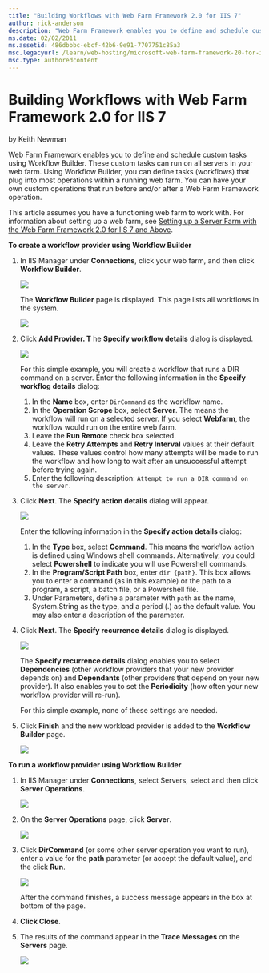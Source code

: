 ```yaml
---
title: "Building Workflows with Web Farm Framework 2.0 for IIS 7"
author: rick-anderson
description: "Web Farm Framework enables you to define and schedule custom tasks using Workflow Builder. These custom tasks can run on all servers in your web farm. Using..."
ms.date: 02/02/2011
ms.assetid: 486dbbbc-ebcf-42b6-9e91-7707751c85a3
msc.legacyurl: /learn/web-hosting/microsoft-web-farm-framework-20-for-iis-7/building-workflows-with-web-farm-framework-20-for-iis
msc.type: authoredcontent
---
```

Building Workflows with Web Farm Framework 2.0 for IIS 7
====================
by Keith Newman

Web Farm Framework enables you to define and schedule custom tasks using Workflow Builder. These custom tasks can run on all servers in your web farm. Using Workflow Builder, you can define tasks (workflows) that plug into most operations within a running web farm. You can have your own custom operations that run before and/or after a Web Farm Framework operation.

This article assumes you have a functioning web farm to work with. For information about setting up a web farm, see [Setting up a Server Farm with the Web Farm Framework 2.0 for IIS 7 and Above](setting-up-a-server-farm-with-the-web-farm-framework-20-for-iis.md).

**To create a workflow provider using Workflow Builder**

1. In IIS Manager under **Connections**, click your web farm, and then click **Workflow Builder**. 

    [![](building-workflows-with-web-farm-framework-20-for-iis/_static/image4.png)](building-workflows-with-web-farm-framework-20-for-iis/_static/image2.png)

    The **Workflow Builder** page is displayed. This page lists all workflows in the system.

    [![](building-workflows-with-web-farm-framework-20-for-iis/_static/image7.png)](building-workflows-with-web-farm-framework-20-for-iis/_static/image6.png)

2. Click **Add Provider. T** he **Specify workflow details** dialog is displayed.   
  
    [![](building-workflows-with-web-farm-framework-20-for-iis/_static/image9.png)](building-workflows-with-web-farm-framework-20-for-iis/_static/image8.png)  
  
   For this simple example, you will create a workflow that runs a DIR command on a server. Enter the following information in the **Specify workflog details**  dialog:  

    1. In the **Name** box, enter `DirCommand` as the workflow name.
    2. In the **Operation Scrope** box, select **Server**. The means the workflow will run on a selected server. If you select **Webfarm**, the workflow would run on the entire web farm.
    3. Leave the **Run Remote** check box selected.
    4. Leave the **Retry Attempts** and **Retry Interval** values at their default values. These values control how many attempts will be made to run the workflow and how long to wait after an unsuccessful attempt before trying again.
    5. Enter the following description: `Attempt to run a DIR command on the server.`
3. Click **Next**. The **Specify action details** dialog will appear.   
  
    [![](building-workflows-with-web-farm-framework-20-for-iis/_static/image11.png)](building-workflows-with-web-farm-framework-20-for-iis/_static/image10.png)  
  
   Enter the following information in the **Specify action details**  dialog:  

    1. In the **Type** box, select **Command**. This means the workflow action is defined using Windows shell commands. Alternatively, you could select **Powershell** to indicate you will use Powershell commands.
    2. In the **Program/Script Path** box, enter `dir {path}`. This box allows you to enter a command (as in this example) or the path to a program, a script, a batch file, or a Powershell file.
    3. Under Parameters, define a parameter with `path` as the name, System.String as the type, and a period (.) as the default value. You may also enter a description of the parameter.
4. Click **Next**. The **Specify recurrence details** dialog is displayed.  
  
    [![](building-workflows-with-web-farm-framework-20-for-iis/_static/image13.png)](building-workflows-with-web-farm-framework-20-for-iis/_static/image12.png)  
  
   The **Specify recurrence details** dialog enables you to select **Dependencies** (other workflow providers that your new provider depends on) and **Dependants** (other providers that depend on your new provider). It also enables you to set the **Periodicity** (how often your new workflow provider will re-run).  
  
   For this simple example, none of these settings are needed.
5. Click **Finish** and the new workload provider is added to the **Workflow Builder** page.  
  
    [![](building-workflows-with-web-farm-framework-20-for-iis/_static/image15.png)](building-workflows-with-web-farm-framework-20-for-iis/_static/image14.png)

**To run a workflow provider using Workflow Builder**

1. In IIS Manager under **Connections**, select Servers, select and then click **Server Operations**.  
  
    [![](building-workflows-with-web-farm-framework-20-for-iis/_static/image17.png)](building-workflows-with-web-farm-framework-20-for-iis/_static/image16.png)
2. On the **Server Operations** page, click **Server**.  
  
    [![](building-workflows-with-web-farm-framework-20-for-iis/_static/image19.png)](building-workflows-with-web-farm-framework-20-for-iis/_static/image18.png)
3. Click **DirCommand** (or some other server operation you want to run), enter a value for the **path** parameter (or accept the default value), and the click **Run**.  
  
    [![](building-workflows-with-web-farm-framework-20-for-iis/_static/image21.png)](building-workflows-with-web-farm-framework-20-for-iis/_static/image20.png)  
  
   After the command finishes, a success message appears in the box at bottom of the page.
4. **Click Close**.
5. The results of the command appear in the **Trace Messages** on the **Servers** page.  
  
    [![](building-workflows-with-web-farm-framework-20-for-iis/_static/image23.png)](building-workflows-with-web-farm-framework-20-for-iis/_static/image22.png)
